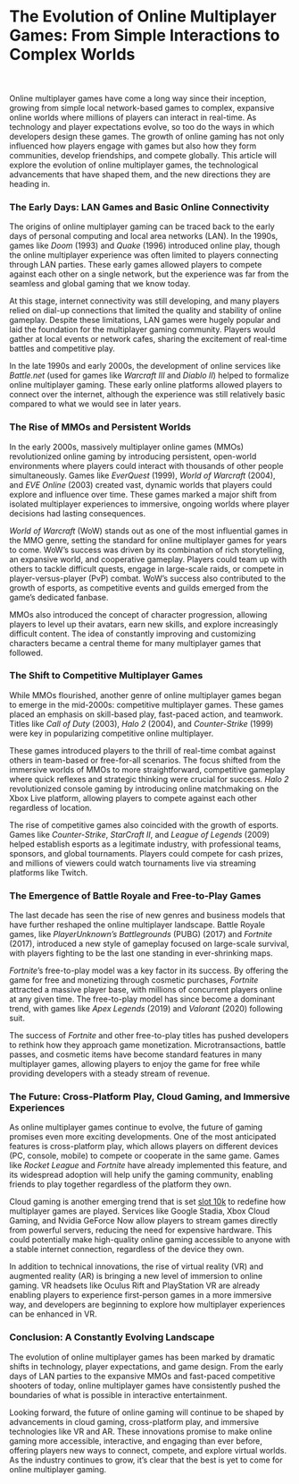 
<h1>The Evolution of Online Multiplayer Games: From Simple Interactions to Complex Worlds<br /><br /></h1>
<p>Online multiplayer games have come a long way since their inception, growing from simple local network-based games to complex, expansive online worlds where millions of players can interact in real-time. As technology and player expectations evolve, so too do the ways in which developers design these games. The growth of online gaming has not only influenced how players engage with games but also how they form communities, develop friendships, and compete globally. This article will explore the evolution of online multiplayer games, the technological advancements that have shaped them, and the new directions they are heading in.</p>
<h3>The Early Days: LAN Games and Basic Online Connectivity</h3>
<p>The origins of online multiplayer gaming can be traced back to the early days of personal computing and local area networks (LAN). In the 1990s, games like <em>Doom</em> (1993) and <em>Quake</em> (1996) introduced online play, though the online multiplayer experience was often limited to players connecting through LAN parties. These early games allowed players to compete against each other on a single network, but the experience was far from the seamless and global gaming that we know today.</p>
<p>At this stage, internet connectivity was still developing, and many players relied on dial-up connections that limited the quality and stability of online gameplay. Despite these limitations, LAN games were hugely popular and laid the foundation for the multiplayer gaming community. Players would gather at local events or network cafes, sharing the excitement of real-time battles and competitive play.</p>
<p>In the late 1990s and early 2000s, the development of online services like <em>Battle.net</em> (used for games like <em>Warcraft III</em> and <em>Diablo II</em>) helped to formalize online multiplayer gaming. These early online platforms allowed players to connect over the internet, although the experience was still relatively basic compared to what we would see in later years.</p>
<h3>The Rise of MMOs and Persistent Worlds</h3>
<p>In the early 2000s, massively multiplayer online games (MMOs) revolutionized online gaming by introducing persistent, open-world environments where players could interact with thousands of other people simultaneously. Games like <em>EverQuest</em> (1999), <em>World of Warcraft</em> (2004), and <em>EVE Online</em> (2003) created vast, dynamic worlds that players could explore and influence over time. These games marked a major shift from isolated multiplayer experiences to immersive, ongoing worlds where player decisions had lasting consequences.</p>
<p><em>World of Warcraft</em> (WoW) stands out as one of the most influential games in the MMO genre, setting the standard for online multiplayer games for years to come. WoW&rsquo;s success was driven by its combination of rich storytelling, an expansive world, and cooperative gameplay. Players could team up with others to tackle difficult quests, engage in large-scale raids, or compete in player-versus-player (PvP) combat. WoW&rsquo;s success also contributed to the growth of esports, as competitive events and guilds emerged from the game&rsquo;s dedicated fanbase.</p>
<p>MMOs also introduced the concept of character progression, allowing players to level up their avatars, earn new skills, and explore increasingly difficult content. The idea of constantly improving and customizing characters became a central theme for many multiplayer games that followed.</p>
<h3>The Shift to Competitive Multiplayer Games</h3>
<p>While MMOs flourished, another genre of online multiplayer games began to emerge in the mid-2000s: competitive multiplayer games. These games placed an emphasis on skill-based play, fast-paced action, and teamwork. Titles like <em>Call of Duty</em> (2003), <em>Halo 2</em> (2004), and <em>Counter-Strike</em> (1999) were key in popularizing competitive online multiplayer.</p>
<p>These games introduced players to the thrill of real-time combat against others in team-based or free-for-all scenarios. The focus shifted from the immersive worlds of MMOs to more straightforward, competitive gameplay where quick reflexes and strategic thinking were crucial for success. <em>Halo 2</em> revolutionized console gaming by introducing online matchmaking on the Xbox Live platform, allowing players to compete against each other regardless of location.</p>
<p>The rise of competitive games also coincided with the growth of esports. Games like <em>Counter-Strike</em>, <em>StarCraft II</em>, and <em>League of Legends</em> (2009) helped establish esports as a legitimate industry, with professional teams, sponsors, and global tournaments. Players could compete for cash prizes, and millions of viewers could watch tournaments live via streaming platforms like Twitch.</p>
<h3>The Emergence of Battle Royale and Free-to-Play Games</h3>
<p>The last decade has seen the rise of new genres and business models that have further reshaped the online multiplayer landscape. Battle Royale games, like <em>PlayerUnknown&rsquo;s Battlegrounds</em> (PUBG) (2017) and <em>Fortnite</em> (2017), introduced a new style of gameplay focused on large-scale survival, with players fighting to be the last one standing in ever-shrinking maps.</p>
<p><em>Fortnite</em>&rsquo;s free-to-play model was a key factor in its success. By offering the game for free and monetizing through cosmetic purchases, <em>Fortnite</em> attracted a massive player base, with millions of concurrent players online at any given time. The free-to-play model has since become a dominant trend, with games like <em>Apex Legends</em> (2019) and <em>Valorant</em> (2020) following suit.</p>
<p>The success of <em>Fortnite</em> and other free-to-play titles has pushed developers to rethink how they approach game monetization. Microtransactions, battle passes, and cosmetic items have become standard features in many multiplayer games, allowing players to enjoy the game for free while providing developers with a steady stream of revenue.</p>
<h3>The Future: Cross-Platform Play, Cloud Gaming, and Immersive Experiences</h3>
<p>As online multiplayer games continue to evolve, the future of gaming promises even more exciting developments. One of the most anticipated features is cross-platform play, which allows players on different devices (PC, console, mobile) to compete or cooperate in the same game. Games like <em>Rocket League</em> and <em>Fortnite</em> have already implemented this feature, and its widespread adoption will help unify the gaming community, enabling friends to play together regardless of the platform they own.</p>
<p>Cloud gaming is another emerging trend that is set <a href="https://www.ens-news.com/">slot 10k</a> to redefine how multiplayer games are played. Services like Google Stadia, Xbox Cloud Gaming, and Nvidia GeForce Now allow players to stream games directly from powerful servers, reducing the need for expensive hardware. This could potentially make high-quality online gaming accessible to anyone with a stable internet connection, regardless of the device they own.</p>
<p>In addition to technical innovations, the rise of virtual reality (VR) and augmented reality (AR) is bringing a new level of immersion to online gaming. VR headsets like Oculus Rift and PlayStation VR are already enabling players to experience first-person games in a more immersive way, and developers are beginning to explore how multiplayer experiences can be enhanced in VR.</p>
<h3>Conclusion: A Constantly Evolving Landscape</h3>
<p>The evolution of online multiplayer games has been marked by dramatic shifts in technology, player expectations, and game design. From the early days of LAN parties to the expansive MMOs and fast-paced competitive shooters of today, online multiplayer games have consistently pushed the boundaries of what is possible in interactive entertainment.</p>
<p>Looking forward, the future of online gaming will continue to be shaped by advancements in cloud gaming, cross-platform play, and immersive technologies like VR and AR. These innovations promise to make online gaming more accessible, interactive, and engaging than ever before, offering players new ways to connect, compete, and explore virtual worlds. As the industry continues to grow, it&rsquo;s clear that the best is yet to come for online multiplayer gaming.</p>
</div>
</div>
